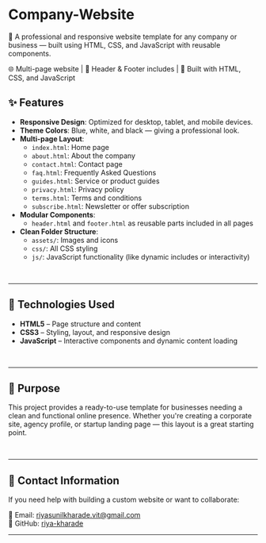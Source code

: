 # Company-Website  
💼 A professional and responsive website template for any company or business — built using HTML, CSS, and JavaScript with reusable components.

🌐 Multi-page website | 🧩 Header & Footer includes | 🎯 Built with HTML, CSS, and JavaScript


## ✨ Features

- **Responsive Design**: Optimized for desktop, tablet, and mobile devices.
- **Theme Colors**: Blue, white, and black — giving a professional look.
- **Multi-page Layout**:
  - `index.html`: Home page
  - `about.html`: About the company
  - `contact.html`: Contact page
  - `faq.html`: Frequently Asked Questions
  - `guides.html`: Service or product guides
  - `privacy.html`: Privacy policy
  - `terms.html`: Terms and conditions
  - `subscribe.html`: Newsletter or offer subscription
- **Modular Components**:
  - `header.html` and `footer.html` as reusable parts included in all pages
- **Clean Folder Structure**:
  - `assets/`: Images and icons
  - `css/`: All CSS styling
  - `js/`: JavaScript functionality (like dynamic includes or interactivity)

<br>

---

## 🔧 Technologies Used

- **HTML5** – Page structure and content  
- **CSS3** – Styling, layout, and responsive design  
- **JavaScript** – Interactive components and dynamic content loading  

<br>

---

## 🎯 Purpose

This project provides a ready-to-use template for businesses needing a clean and functional online presence. Whether you're creating a corporate site, agency profile, or startup landing page — this layout is a great starting point.

<br>

---


## 📩 Contact Information

If you need help with building a custom website or want to collaborate:

📧 Email: riyasunilkharade.vit@gmail.com  
🔗 GitHub: [riya-kharade](https://github.com/riya-kharade)

---
